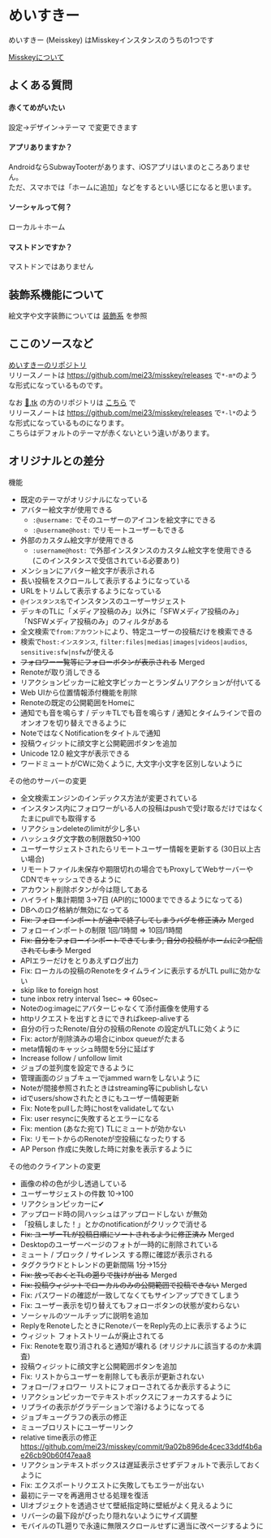 # めいすきー

めいすきー (Meisskey) はMisskeyインスタンスのうちの1つです

[Misskeyについて](https://joinmisskey.github.io/ja/)

## よくある質問

#### 赤くてめがいたい
設定→デザイン→テーマ で変更できます

#### アプリありますか？  
AndroidならSubwayTooterがあります、iOSアプリはいまのところありません。  
ただ、スマホでは「ホームに追加」などをするといい感じになると思います。

#### ソーシャルって何？  
ローカル＋ホーム

#### マストドンですか？
マストドンではありません

## 装飾系機能について

絵文字や文字装飾については [装飾系](mfm_m544.md) を参照

## ここのソースなど

[めいすきーのリポジトリ](https://github.com/mei23/misskey/tree/mei-m544)  
リリースノートは https://github.com/mei23/misskey/releases で`*-m*`のような形式になっているものです。

なお [💛.tk](https://xn--6r8h.tk/) の方のリポジトリは [こちら](https://github.com/mei23/misskey/tree/mei-love) で  
リリースノートは https://github.com/mei23/misskey/releases で`*-l*`のような形式になっているものになります。  
こちらはデフォルトのテーマが赤くないという違いがあります。

## オリジナルとの差分

機能
- 既定のテーマがオリジナルになっている
- アバター絵文字が使用できる
  - `:@username:` でそのユーザーのアイコンを絵文字にできる
  - `:@username@host:` でリモートユーザーもできる
- 外部のカスタム絵文字が使用できる
  - `:username@host:` で外部インスタンスのカスタム絵文字を使用できる  
    (このインスタンスで受信されている必要あり)
- メンションにアバター絵文字が表示される
- 長い投稿をスクロールして表示するようになっている
- URLをトリムして表示するようになっている
- `@インスタンス名`でインスタンスのユーザーサジェスト
- デッキのTLに「メディア投稿のみ」以外に「SFWメディア投稿のみ」「NSFWメディア投稿のみ」のフィルタがある
- 全文検索で`from:アカウント`により、特定ユーザーの投稿だけを検索できる
- 検索で`host:インスタンス`, `filter:files|medias|images|videos|audios`, `sensitive:sfw|nsfw`が使える
- ~~フォロワー一覧等にフォローボタンが表示される~~ Merged
- Renoteが取り消しできる
- リアクションピッカーに絵文字ピッカーとランダムリアクションが付いてる
- Web UIから位置情報添付機能を削除
- Renoteの既定の公開範囲をHomeに
- 通知でも音を鳴らす / デッキTLでも音を鳴らす / 通知とタイムラインで音のオンオフを切り替えできるように
- NoteではなくNotificationをタイトルで通知
- 投稿ウィジットに顔文字と公開範囲ボタンを追加
- Unicode 12.0 絵文字が表示できる
- ワードミュートがCWに効くように, 大文字小文字を区別しないように

その他のサーバーの変更
- 全文検索エンジンのインデックス方法が変更されている
- インスタンス内にフォロワーがいる人の投稿はpushで受け取るだけではなくたまにpullでも取得する
- リアクションdeleteのlimitが少し多い
- ハッシュタグ文字数の制限数50→100
- ユーザーサジェストされたらリモートユーザー情報を更新する (30日以上古い場合)
- リモートファイル未保存や期限切れの場合でもProxyしてWebサーバーやCDNでキャッシュできるように
- アカウント削除ボタンが今は隠してある
- ハイライト集計期間 3→7日 (API的に1000までできるようになってる)
- DBへのログ格納が無効になってる
- ~~Fix: フォローインポートが途中で終了してしまうバグを修正済み~~ Merged
- フォローインポートの制限 1回/1時間 => 10回/1時間
- ~~Fix: 自分をフォローインポートできてしまう, 自分の投稿がホームに2つ配信されてしまう~~ Merged
- APIエラーだけをとりあえずログ出力
- Fix: ローカルの投稿のRenoteをタイムラインに表示するがLTL pullに効かない
- skip like to foreign host
- tune inbox retry interval 1sec~ => 60sec~
- Noteのog:imageにアバターじゃなくて添付画像を使用する
- httpリクエストを出すときにできればkeep-aliveする
- 自分の行ったRenote/自分の投稿のRenote の設定がLTLに効くように
- Fix: actorが削除済みの場合にinbox queueがたまる
- meta情報のキャッシュ時間を5分に延ばす
- Increase follow / unfollow limit
- ジョブの並列度を設定できるように
- 管理画面のジョブキューでjammed warnをしないように
- Noteが間接参照されたときはstreaming等にpublishしない
- idでusers/showされたときにもユーザー情報更新
- Fix: Noteをpullした時にhostをvalidateしてない
- Fix: user resyncに失敗するとエラーになる
- Fix: mention (あなた宛て) TLにミュートが効かない
- Fix: リモートからのRenoteが空投稿になったりする
- AP Person 作成に失敗した時に対象を表示するように

その他のクライアントの変更
- 画像の枠の色が少し透過している
- ユーザーサジェストの件数 10→100
- リアクションピッカーに✔
- アップロード時の同ハッシュはアップロードしない が無効
- 「投稿しました！」とかのnotificationがクリックで消せる
- ~~Fix: ユーザーTLが投稿日順にソートされるように修正済み~~ Merged
- Desktopのユーザーページのフォトが一時的に削除されている
- ミュート / ブロック / サイレンス する際に確認が表示される
- タグクラウドとトレンドの更新間隔 1分→15分
- ~~Fix: 放っておくとTLの遡りで抜けが出る~~ Merged
- ~~Fix: 投稿ウィジットでローカルのみの公開範囲で投稿できない~~ Merged
- Fix: パスワードの確認が一致してなくてもサインアップできてしまう
- Fix: ユーザー表示を切り替えてもフォローボタンの状態が変わらない
- ソーシャルのツールチップに説明を追加
- ReplyをRenoteしたときにRenoteバーをReply先の上に表示するように
- ウィジット フォトストリームが廃止されてる
- Fix: Renoteを取り消されると通知が壊れる (オリジナルに該当するのか未調査)
- 投稿ウィジットに顔文字と公開範囲ボタンを追加
- Fix: リストからユーザーを削除しても表示が更新されない
- フォロー/フォロワー リストにフォローされてるか表示するように
- リアクションピッカーでテキストボックスにフォーカスするように
- リプライの表示がグラデーションで溶けるようになってる
- ジョブキューグラフの表示の修正
- ミューブロリストにユーザーリンク
- relative time表示の修正 https://github.com/mei23/misskey/commit/9a02b896de4cec33ddf4b6ae26cb90b60f47eaa8
- リアクションテキストボックスは遅延表示させずデフォルトで表示しておくように
- Fix: エクスポートリクエストに失敗してもエラーが出ない
- 最初にテーマを再適用させる処理を復活
- UIオブジェクトを透過させて壁紙指定時に壁紙がよく見えるように
- リバーシの最下段がぴったり隠れないようにサイズ調整
- モバイルのTL遡りで永遠に無限スクロールせずに適当に改ページするように
